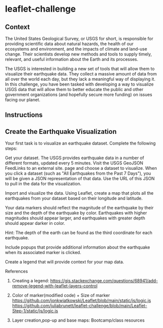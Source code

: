 # leaflet-challenge

## Context
The United States Geological Survey, or USGS for short, is responsible for providing scientific data about natural hazards, the health of our ecosystems and environment, and the impacts of climate and land-use change. Their scientists develop new methods and tools to supply timely, relevant, and useful information about the Earth and its processes.

The USGS is interested in building a new set of tools that will allow them to visualize their earthquake data. They collect a massive amount of data from all over the world each day, but they lack a meaningful way of displaying it. In this challenge, you have been tasked with developing a way to visualize USGS data that will allow them to better educate the public and other government organizations (and hopefully secure more funding) on issues facing our planet.


## Instructions

## Create the Earthquake Visualization

Your first task is to visualize an earthquake dataset. Complete the following steps:

Get your dataset. The USGS provides earthquake data in a number of different formats, updated every 5 minutes. Visit the USGS GeoJSON FeedLinks to an external site. page and choose a dataset to visualize.  When you click a dataset (such as "All Earthquakes from the Past 7 Days"), you will be given a JSON representation of that data. Use the URL of this JSON to pull in the data for the visualization.

Import and visualize the data. Using Leaflet, create a map that plots all the earthquakes from your dataset based on their longitude and latitude.

Your data markers should reflect the magnitude of the earthquake by their size and the depth of the earthquake by color. Earthquakes with higher magnitudes should appear larger, and earthquakes with greater depth should appear darker in color.

Hint: The depth of the earth can be found as the third coordinate for each earthquake.

Include popups that provide additional information about the earthquake when its associated marker is clicked.

Create a legend that will provide context for your map data.


References
1. Creating a legend:
https://gis.stackexchange.com/questions/68941/add-remove-legend-with-leaflet-layers-control

2. Color of marker(modified code) + Size of marker 
https://github.com/jonkwiatkowski/Leaflet/blob/main/static/js/logic.js
https://github.com/juliabrunett/leaflet-challenge/blob/main/Leaflet-Step-1/static/js/logic.js

3. Layer creation,pop-up and base maps:
Bootcamp/class resources
